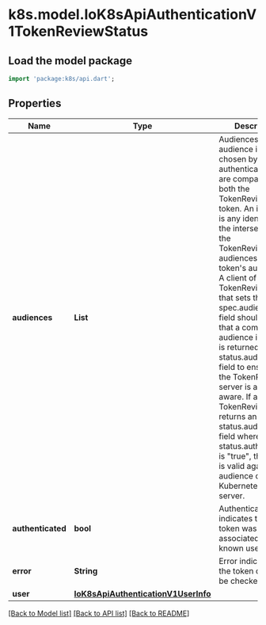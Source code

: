 # k8s.model.IoK8sApiAuthenticationV1TokenReviewStatus

## Load the model package
```dart
import 'package:k8s/api.dart';
```

## Properties
Name | Type | Description | Notes
------------ | ------------- | ------------- | -------------
**audiences** | **List<String>** | Audiences are audience identifiers chosen by the authenticator that are compatible with both the TokenReview and token. An identifier is any identifier in the intersection of the TokenReviewSpec audiences and the token's audiences. A client of the TokenReview API that sets the spec.audiences field should validate that a compatible audience identifier is returned in the status.audiences field to ensure that the TokenReview server is audience aware. If a TokenReview returns an empty status.audience field where status.authenticated is \"true\", the token is valid against the audience of the Kubernetes API server. | [optional] [default to const []]
**authenticated** | **bool** | Authenticated indicates that the token was associated with a known user. | [optional] 
**error** | **String** | Error indicates that the token couldn't be checked | [optional] 
**user** | [**IoK8sApiAuthenticationV1UserInfo**](IoK8sApiAuthenticationV1UserInfo.md) |  | [optional] 

[[Back to Model list]](../README.md#documentation-for-models) [[Back to API list]](../README.md#documentation-for-api-endpoints) [[Back to README]](../README.md)


